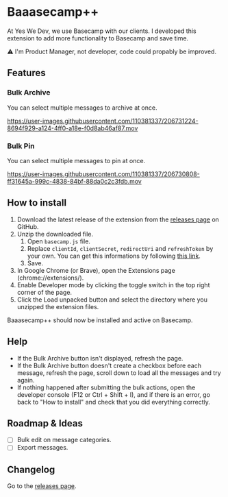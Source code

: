 # Baaasecamp++

At Yes We Dev, we use Basecamp with our clients. I developed this extension to add more functionality to Basecamp and save time.

⚠ I'm Product Manager, not developer, code could propably be improved.

## Features

### Bulk Archive

You can select multiple messages to archive at once.

https://user-images.githubusercontent.com/110381337/206731224-8694f929-a124-4ff0-a18e-f0d8ab46af87.mov

### Bulk Pin

You can select multiple messages to pin at once.

https://user-images.githubusercontent.com/110381337/206730808-ff31645a-999c-4838-84bf-88da0c2c3fdb.mov

## How to install

1. Download the latest release of the extension from the [releases page](https://github.com/mathieucorcessin/baaasecamp-plus-plus/releases) on GitHub.
2. Unzip the downloaded file.
    1. Open `basecamp.js` file.
    2. Replace `clientId`, `clientSecret`, `redirectUri` and `refreshToken` by your own. You can get this informations by following [this link](https://github.com/basecamp/api/blob/master/sections/authentication.md#oauth-2-from-scratch).
    3. Save.
3. In Google Chrome (or Brave), open the Extensions page (chrome://extensions/).
4. Enable Developer mode by clicking the toggle switch in the top right corner of the page.
5. Click the Load unpacked button and select the directory where you unzipped the extension files.

Baaasecamp++ should now be installed and active on Basecamp.

## Help

- If the Bulk Archive button isn't displayed, refresh the page.
- If the Bulk Archive button doesn't create a checkbox before each message, refresh the page, scroll down to load all the messages and try again.
- If nothing happened after submitting the bulk actions, open the developer console (F12 or Ctrl + Shift + I), and if there is an error, go back to "How to install" and check that you did everything correctly.

## Roadmap & Ideas

- [ ] Bulk edit on message categories.
- [ ] Export messages.

## Changelog

Go to the [releases page](https://github.com/mathieucorcessin/baaasecamp-plus-plus/releases).
